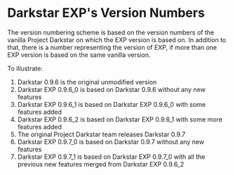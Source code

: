 # Darkstar EXP's Version Numbers #

The version numbering scheme is based on the version numbers of the vanilla Project Darkstar on which the EXP version is based on. In addition to that, there is a number representing the version of EXP, if more than one EXP version is based on the same vanilla version.

To illustrate:

  1. Darkstar 0.9.6 is the original unmodified version
  1. Darkstar EXP 0.9.6\_0 is based on Darkstar 0.9.6 without any new features
  1. Darkstar EXP 0.9.6\_1 is based on Darkstar EXP 0.9.6\_0 with some features added
  1. Darkstar EXP 0.9.6\_2 is based on Darkstar EXP 0.9.6\_1 with some more features added
  1. The original Project Darkstar team releases Darkstar 0.9.7
  1. Darkstar EXP 0.9.7\_0 is based on Darkstar 0.9.7 without any new features
  1. Darkstar EXP 0.9.7\_1 is based on Darkstar EXP 0.9.7\_0 with all the previous new features merged from Darkstar EXP 0.9.6\_2